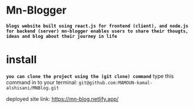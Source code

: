 # Mn-Blogger
**`blogs website built using react.js for frontend (client), and node.js for backend (server)
 mn-blogger enables users to share their thougts, ideas and blog about their journey in life`**

# install
**`you can clone the project using the (git clone) command`**
type this command in to your terminal: `git@github.com:MAMOUN-kamal-alshisani/MNBlog.git`



deployed site link: https://mn-blog.netlify.app/
